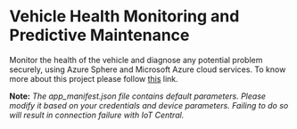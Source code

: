 # Vehicle Health Monitoring and Predictive Maintenance
Monitor the health of the vehicle and diagnose any potential problem securely, using Azure Sphere and Microsoft Azure cloud services.
To know more about this project please follow [this]() link.

**Note:** *The app_manifest.json file contains default parameters. Please modify it based on your credentials and device parameters. Failing to do so will result in connection failure with IoT Central.*
